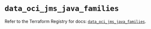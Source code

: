 # `data_oci_jms_java_families`

Refer to the Terraform Registry for docs: [`data_oci_jms_java_families`](https://registry.terraform.io/providers/oracle/oci/6.18.0/docs/data-sources/jms_java_families).
